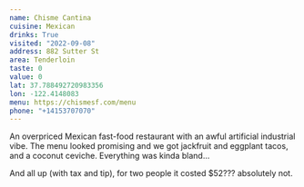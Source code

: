 ```yaml
---
name: Chisme Cantina
cuisine: Mexican
drinks: True
visited: "2022-09-08"
address: 882 Sutter St
area: Tenderloin
taste: 0
value: 0
lat: 37.788492720983356
lon: -122.4148083
menu: https://chismesf.com/menu
phone: "+14153707070"
---
```


An overpriced Mexican fast-food restaurant with an awful artificial industrial vibe. The menu looked promising and we got jackfruit and eggplant tacos, and a coconut ceviche. Everything was kinda bland...

And all up (with tax and tip), for two people it costed $52??? absolutely not.
